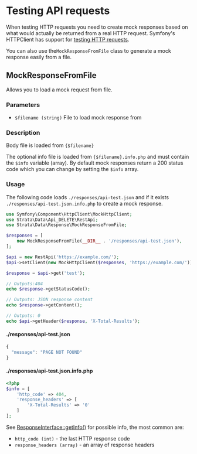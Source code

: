 # Testing API requests

When testing HTTP requests you need to create mock responses based on what would actually be returned from a real HTTP request. Symfony's HTTPClient has support for [testing HTTP requests](https://symfony.com/doc/current/http_client.html#http-client-and-responses).

You can also use the`MockResponseFromFile` class to generate a mock response easily from a file.

## MockResponseFromFile

Allows you to load a mock request from file.

### Parameters

* `$filename (string)` File to load mock response from

### Description

Body file is loaded from `{$filename}`

The optional info file is loaded from `{$filename}.info.php` and must contain the `$info` variable (array). By default mock responses return a 200 status code which you can change by setting the `$info` array.

### Usage

The following code loads `./responses/api-test.json` and if it exists `./responses/api-test.json.info.php` to create a mock response.

```php
use Symfony\Component\HttpClient\MockHttpClient;
use Strata\Data\Api_DELETE\RestApi;
use Strata\Data\Response\MockResponseFromFile;

$responses = [
    new MockResponseFromFile(__DIR__ . '/responses/api-test.json'),
];

$api = new RestApi('https://example.com/');
$api->setClient(new MockHttpClient($responses, 'https://example.com/'));

$response = $api->get('test');

// Outputs:404
echo $response->getStatusCode();

// Outputs: JSON response content
echo $response->getContent();

// Outputs: 0
echo $api->getHeader($response, 'X-Total-Results');
```

#### ./responses/api-test.json

```javascript
{
  "message": "PAGE NOT FOUND"
}
```

#### ./responses/api-test.json.info.php

```php
<?php
$info = [
    'http_code' => 404,
    'response_headers' => [
        'X-Total-Results' => '0'
    ]
];
```

See [ResponseInterface::getInfo\(\)](https://github.com/symfony/symfony/blob/master/src/Symfony/Contracts/HttpClient/ResponseInterface.php) for possible info, the most common are:

* `http_code (int)` - the last HTTP response code
* `response_headers (array)` - an array of response headers

